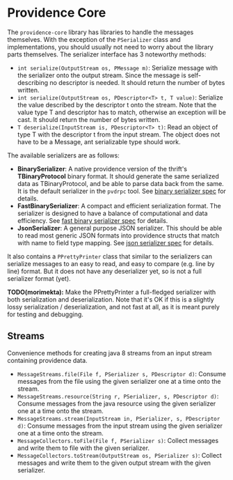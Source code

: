 Providence Core
===============

The `providence-core` library has libraries to handle the messages themselves.
With the exception of the `PSerializer` class and implementations, you
should usually not need to worry about the library parts themselves. The
serializer interface has 3 noteworthy methods:

* `int serialize(OutputStream os, PMessage m)`: Serialize message with the
  serializer onto the output stream. Since the message is self-describing no
  descriptor is needed. It should return the number of bytes written.
* `int serialize(OutputStream os, PDescriptor<T> t, T value)`: Serialize the
  value described by the descriptor t onto the stream. Note that the value type
  T and descriptor has to match, otherwise an exception will be cast. It should
  return the number of bytes written.
* `T deserialize(InputStream is, PDescriptor<T> t)`: Read an object of type T
  with the descriptor t from the input stream. The object does not have to be a
  Message, ant serializable type should work.

The available serializers are as follows:

* **BinarySerializer**: A native providence version of the thrift's
  **TBinaryProtocol** binary format. It should generate the same serialized
  data as TBinaryProtocol, and be able to parse data back from the same. It is
  the default serializer in the `pvdrpc` tool. See
  [binary serializer spec](../serializer-binary.html) for details.
* **FastBinarySerializer**: A compact and efficient serialization format. The
  serializer is designed to have a balance of computational and data
  efficiency. See [fast binary serializer spec](../serializer-fast-binary.html)
  for details.
* **JsonSerializer**: A general purpose JSON serializer. This should be able
  to read most generic JSON formats into providence structs that match with
  name to field type mapping. See
  [json serializer spec](../serializer-json.html) for details.

It also contains a `PPrettyPrinter` class that similar to the serializers
can serialize messages to an easy to read, and easy to compare (e.g. line by
line) format. But it does not have any deserializer yet, so is not a full
serializer format (yet).

**TODO(morimekta):** Make the PPrettyPrinter a full-fledged serializer with
both serialization and deserialization. Note that it's OK if this is a slightly
lossy serialization / deserialization, and not fast at all, as it is meant
purely for testing and debugging.

## Streams

Convenience methods for creating java 8 streams from an input stream containing
providence data.

* `MessageStreams.file(File f, PSerializer s, PDescriptor d)`: Consume
  messages from the file using the given serializer one at a time onto the
  stream.
* `MessageStreams.resource(String r, PSerializer, s, PDescriptor d)`: Consume
  messages from the java resource using the given serializer one at a time
  onto the stream.
* `MessageStreams.stream(InputStream in, PSerializer, s, PDescriptor d)`: Consume
  messages from the input stream using the given serializer one at a time
  onto the stream.
* `MessageCollectors.toFile(File f, PSerializer s)`: Collect messages and write
  them to file with the given serializer.
* `MessageCollectors.toStream(OutputStream os, PSerializer s)`: Collect
  messages and write them to the given output stream with the given serializer.

